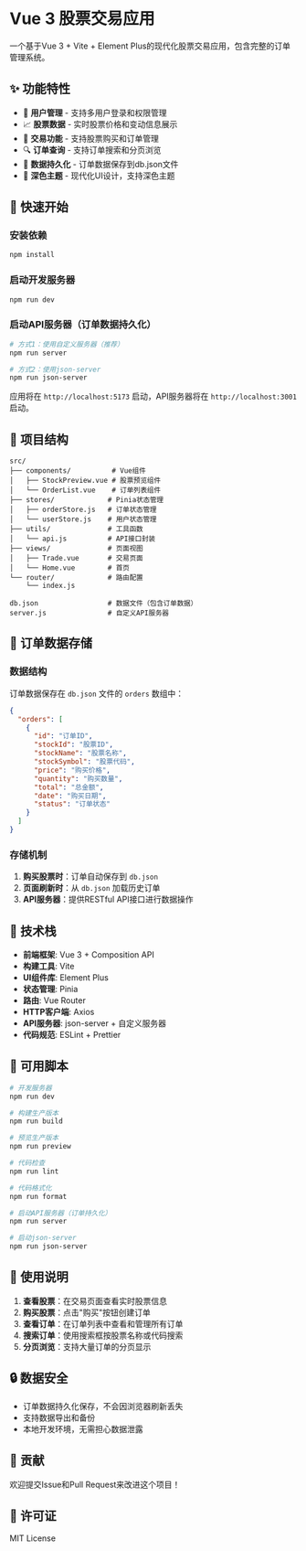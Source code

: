 # Vue 3 股票交易应用

一个基于Vue 3 + Vite + Element Plus的现代化股票交易应用，包含完整的订单管理系统。

## ✨ 功能特性

- 🏢 **用户管理** - 支持多用户登录和权限管理
- 📈 **股票数据** - 实时股票价格和变动信息展示
- 🛒 **交易功能** - 支持股票购买和订单管理
- 🔍 **订单查询** - 支持订单搜索和分页浏览
- 💾 **数据持久化** - 订单数据保存到db.json文件
- 🎨 **深色主题** - 现代化UI设计，支持深色主题

## 🚀 快速开始

### 安装依赖
```bash
npm install
```

### 启动开发服务器
```bash
npm run dev
```

### 启动API服务器（订单数据持久化）
```bash
# 方式1：使用自定义服务器（推荐）
npm run server

# 方式2：使用json-server
npm run json-server
```

应用将在 `http://localhost:5173` 启动，API服务器将在 `http://localhost:3001` 启动。

## 📁 项目结构

```
src/
├── components/          # Vue组件
│   ├── StockPreview.vue # 股票预览组件
│   └── OrderList.vue    # 订单列表组件
├── stores/             # Pinia状态管理
│   ├── orderStore.js   # 订单状态管理
│   └── userStore.js    # 用户状态管理
├── utils/              # 工具函数
│   └── api.js          # API接口封装
├── views/              # 页面视图
│   ├── Trade.vue       # 交易页面
│   └── Home.vue        # 首页
└── router/             # 路由配置
    └── index.js

db.json                 # 数据文件（包含订单数据）
server.js               # 自定义API服务器
```

## 💾 订单数据存储

### 数据结构
订单数据保存在 `db.json` 文件的 `orders` 数组中：

```json
{
  "orders": [
    {
      "id": "订单ID",
      "stockId": "股票ID",
      "stockName": "股票名称",
      "stockSymbol": "股票代码",
      "price": "购买价格",
      "quantity": "购买数量",
      "total": "总金额",
      "date": "购买日期",
      "status": "订单状态"
    }
  ]
}
```

### 存储机制
1. **购买股票时**：订单自动保存到 `db.json`
2. **页面刷新时**：从 `db.json` 加载历史订单
3. **API服务器**：提供RESTful API接口进行数据操作

## 🔧 技术栈

- **前端框架**: Vue 3 + Composition API
- **构建工具**: Vite
- **UI组件库**: Element Plus
- **状态管理**: Pinia
- **路由**: Vue Router
- **HTTP客户端**: Axios
- **API服务器**: json-server + 自定义服务器
- **代码规范**: ESLint + Prettier

## 📜 可用脚本

```bash
# 开发服务器
npm run dev

# 构建生产版本
npm run build

# 预览生产版本
npm run preview

# 代码检查
npm run lint

# 代码格式化
npm run format

# 启动API服务器（订单持久化）
npm run server

# 启动json-server
npm run json-server
```

## 🎯 使用说明

1. **查看股票**：在交易页面查看实时股票信息
2. **购买股票**：点击"购买"按钮创建订单
3. **查看订单**：在订单列表中查看和管理所有订单
4. **搜索订单**：使用搜索框按股票名称或代码搜索
5. **分页浏览**：支持大量订单的分页显示

## 🔒 数据安全

- 订单数据持久化保存，不会因浏览器刷新丢失
- 支持数据导出和备份
- 本地开发环境，无需担心数据泄露

## 🤝 贡献

欢迎提交Issue和Pull Request来改进这个项目！

## 📄 许可证

MIT License
